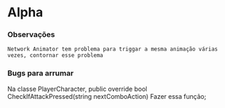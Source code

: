 # Alpha

### Observações

    Network Animator tem problema para triggar a mesma animação várias vezes, contornar esse problema

### Bugs para arrumar

Na classe PlayerCharacter, 
public override bool CheckIfAttackPressed(string nextComboAction)
Fazer essa função;